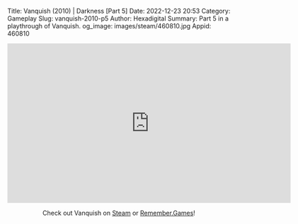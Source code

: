 Title: Vanquish (2010) | Darkness [Part 5]
Date: 2022-12-23 20:53
Category: Gameplay
Slug: vanquish-2010-p5
Author: Hexadigital
Summary: Part 5 in a playthrough of Vanquish.
og_image: images/steam/460810.jpg
Appid: 460810

<center><iframe src="https://www.youtube.com/embed/miOWET4FkLc?feature=oembed" allow="accelerometer; autoplay; encrypted-media; gyroscope; picture-in-picture" width="640" height="360" frameborder="0"></iframe>

Check out Vanquish on [Steam](https://store.steampowered.com/app/460810/?curator_clanid=34633900) or [Remember.Games](https://remember.games/game/5442/vanquish/)!</center>

